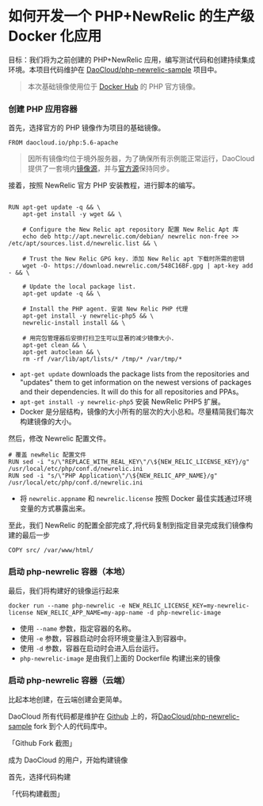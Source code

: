 # 如何开发一个 PHP+NewRelic 的生产级 Docker 化应用

目标：我们将为之前创建的 PHP+NewRelic 应用，编写测试代码和创建持续集成环境。本项目代码维护在 [DaoCloud/php-newrelic-sample](https://github.com/DaoCloud/php-newrelic-sample) 项目中。

> 本次基础镜像使用位于 [Docker Hub](https://github.com/docker-library/official-images/blob/master/library/php) 的 PHP 官方镜像。

### 创建 PHP 应用容器
首先，选择官方的 PHP 镜像作为项目的基础镜像。

```
FROM daocloud.io/php:5.6-apache
```
> 因所有镜像均位于境外服务器，为了确保所有示例能正常运行，DaoCloud 提供了一套境内[镜像源]()，并与[官方源]()保持同步。

接着，按照 NewRelic 官方 PHP 安装教程，进行脚本的编写。

```

RUN apt-get update -q && \
    apt-get install -y wget && \

    # Configure the New Relic apt repository 配置 New Relic Apt 库
    echo deb http://apt.newrelic.com/debian/ newrelic non-free >> /etc/apt/sources.list.d/newrelic.list && \

    # Trust the New Relic GPG key. 添加 New Relic apt 下载时所需的密钥
    wget -O- https://download.newrelic.com/548C16BF.gpg | apt-key add - && \

    # Update the local package list.
    apt-get update -q && \

    # Install the PHP agent. 安装 New Relic PHP 代理
    apt-get install -y newrelic-php5 && \
    newrelic-install install && \

    # 用完包管理器后安排打扫卫生可以显著的减少镜像大小.
    apt-get clean && \
    apt-get autoclean && \
    rm -rf /var/lib/apt/lists/* /tmp/* /var/tmp/*
```

* `apt-get update` downloads the package lists from the repositories and "updates" them to get information on the newest versions of packages and their dependencies. It will do this for all repositories and PPAs。
* `apt-get install -y newrelic-php5` 安装 NewRelic PHP5 扩展。
* Docker 是分层结构，镜像的大小所有的层次的大小总和。尽量精简我们每次构建镜像的大小。

然后，修改 Newrelic 配置文件。

```
# 覆盖 newRelic 配置文件
RUN sed -i "s/\"REPLACE_WITH_REAL_KEY\"/\${NEW_RELIC_LICENSE_KEY}/g" /usr/local/etc/php/conf.d/newrelic.ini
RUN sed -i "s/\"PHP Application\"/\${NEW_RELIC_APP_NAME}/g" /usr/local/etc/php/conf.d/newrelic.ini
```

* 将 `newrelic.appname` 和 `newrelic.license` 按照 Docker 最佳实践通过环境变量的方式暴露出来。

至此，我们 NewRelic 的配置全部完成了,将代码复制到指定目录完成我们镜像构建的最后一步

```
COPY src/ /var/www/html/
```

### 启动 php-newrelic 容器（本地）
最后，我们将构建好的镜像运行起来

```
docker run --name php-newrelic -e NEW_RELIC_LICENSE_KEY=my-newrelic-license NEW_RELIC_APP_NAME=my-app-name -d php-newrelic-image
```

* 使用 `--name` 参数，指定容器的名称。
* 使用 `-e` 参数，容器启动时会将环境变量注入到容器中。
* 使用 `-d` 参数，容器在启动时会进入后台运行。
* `php-newrelic-image` 是由我们上面的 Dockerfile 构建出来的镜像

### 启动 php-newrelic 容器（云端）

比起本地创建，在云端创建会更简单。

DaoCloud 所有代码都是维护在 [Github](https://github.com/DaoCloud) 上的，将[DaoCloud/php-newrelic-sample](https://github.com/DaoCloud/php-newrelic-sample) fork 到个人的代码库中。

「Github Fork 截图」

成为 DaoCloud 的用户，开始构建镜像

首先，选择代码构建

「代码构建截图」



